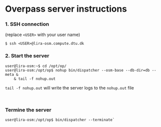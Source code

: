 
#  Overpass server instructions

### 1. SSH connection
(replace `<USER>` with your user name)
```console
$ ssh <USER>@lira-osm.compute.dtu.dk
``` 

### 2. Start the server
```console
user@lira-osm:~$ cd /opt/op/
user@lira-osm:/opt/op$ nohup bin/dispatcher --osm-base --db-dir=db --meta &
    & tail -f nohup.out
``` 
`tail -f nohup.out` will write the server logs to the `nohup.out` file 

<br/>

### Termine the server
```console
user@lira-osm:/opt/op$ bin/dispatcher --terminate`
``` 